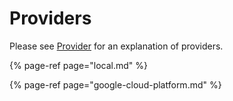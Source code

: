 # Providers

Please see [Provider](../../concepts/provider.md) for an explanation of providers.

{% page-ref page="local.md" %}

{% page-ref page="google-cloud-platform.md" %}

